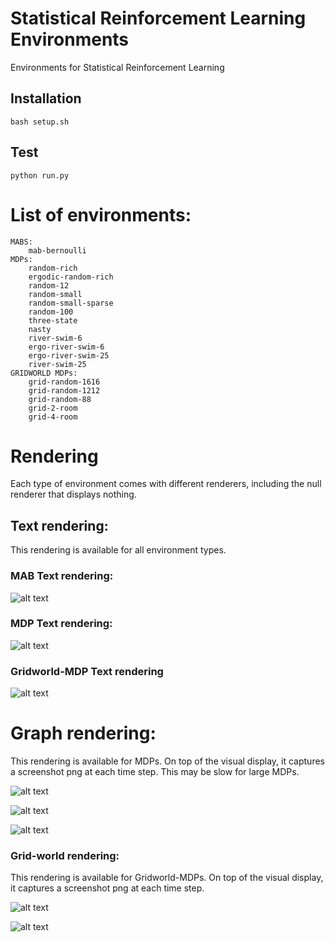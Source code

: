# Statistical Reinforcement Learning Environments
Environments for Statistical Reinforcement Learning

## Installation

    bash setup.sh

## Test
    python run.py

# List of environments:
    
    MABS:
        mab-bernoulli
    MDPs:
        random-rich
        ergodic-random-rich
        random-12
        random-small
        random-small-sparse
        random-100
        three-state
        nasty
        river-swim-6
        ergo-river-swim-6
        ergo-river-swim-25
        river-swim-25
    GRIDWORLD MDPs:
        grid-random-1616
        grid-random-1212
        grid-random-88
        grid-2-room
        grid-4-room

# Rendering

Each type of environment comes with different renderers, 
including the null renderer that displays nothing.


## Text rendering:

 This rendering is available for all environment types.


### MAB Text rendering:

![alt text](demo/screenshots/TextRenderingBandit.png)

### MDP Text rendering:

![alt text](demo/screenshots/TextRendering.png)

### Gridworld-MDP Text rendering
![alt text](demo/screenshots/TextRenderingGridWorld.png)

# Graph rendering:

This rendering is available for MDPs. 
On top of the visual display, it captures a screenshot png at each time step. 
This may be slow for large MDPs.

![alt text](demo/videos/3states.gif)

![alt text](demo/videos/riverswim2.gif)

![alt text](demo/videos/graph.gif)


### Grid-world rendering:

This rendering is available for Gridworld-MDPs.
On top of the visual display, it captures a screenshot png at each time step.

![alt text](demo/videos/gridworld.gif)


![alt text](demo/videos/gridworldbig.gif)

